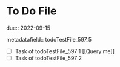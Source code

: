 # To Do File

due:: 2022-09-15

metadatafield:: todoTestFile_597\_5

- [ ] Task of todoTestFile_597 1 [[Query me]]
- [ ] Task of todoTestFile_597 2
